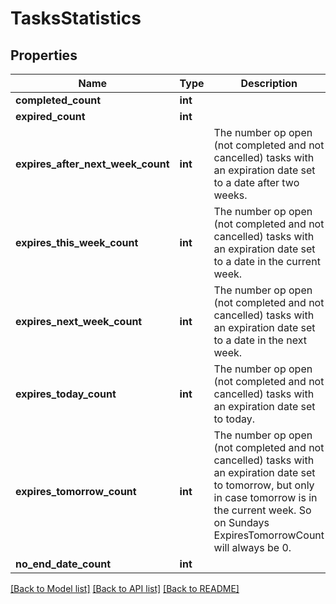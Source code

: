 # TasksStatistics

## Properties
Name | Type | Description | Notes
------------ | ------------- | ------------- | -------------
**completed_count** | **int** |  | 
**expired_count** | **int** |  | 
**expires_after_next_week_count** | **int** | The number op open (not completed and not cancelled) tasks with an expiration date set to a date after two weeks. | 
**expires_this_week_count** | **int** | The number op open (not completed and not cancelled) tasks with an expiration date set to a date in the current week. | 
**expires_next_week_count** | **int** | The number op open (not completed and not cancelled) tasks with an expiration date set to a date in the next week. | 
**expires_today_count** | **int** | The number op open (not completed and not cancelled) tasks with an expiration date set to today. | 
**expires_tomorrow_count** | **int** | The number op open (not completed and not cancelled) tasks with an expiration date set to tomorrow, but only in case tomorrow is in the current week. So on Sundays ExpiresTomorrowCount will always be 0. | 
**no_end_date_count** | **int** |  | 

[[Back to Model list]](../README.md#documentation-for-models) [[Back to API list]](../README.md#documentation-for-api-endpoints) [[Back to README]](../README.md)


